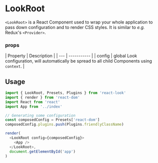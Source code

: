 # LookRoot

`<LookRoot>` is a React Component used to wrap your whole application to pass down configuration and to render CSS styles. It is similar to *e.g.* Redux's `<Provider>`.<br>

### props
| Property | Description |
| ---  | ----------- |
| config | global Look configuration, will automatically be spread to all child Components using `context`. |

## Usage
```javascript
import { LookRoot, Presets, Plugins } from 'react-look'
import { render } from 'react-dom'
import React from 'react'
import App from '../index'

// Generating some configuration
const composedConfig = Presets['react-dom']
composedConfig.plugins.push(Plugins.friendlyClassName)

render(
  <LookRoot config={composedConfig}>
    <App />
  </LookRoot>,
  document.getElementById('app')
)
```
